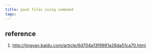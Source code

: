 ```yaml
---
title: pack files using command
tags:
---
```



## reference
1. http://jingyan.baidu.com/article/6d704a13f9981a28da51ca70.html